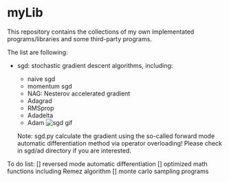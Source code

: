 # myLib
This repository contains the collections of my own implementated programs/libraries
and some third-party programs.

The list are following:
 - sgd: stochastic gradient descent algorithms, including:
   * naive sgd
   * momentum sgd
   * NAG: Nesterov accelerated gradient 
   * Adagrad
   * RMSprop
   * Adadelta
   * Adam
  ![sgd gif](./fig/sgd.gif)

   Note: sgd.py calculate the gradient using the so-called forward mode automatic differentiation method via operator overloading! Please check in sgd/ad directory if you are interested.

To do list:
  [] reversed mode automatic differentiation
  [] optimized math functions including Remez algorithm
  [] monte carlo sampling programs

